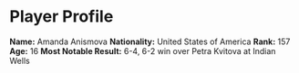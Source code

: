 
# Player Profile
**Name:** Amanda Anismova
**Nationality:** United States of America
**Rank:** 157
**Age:** 16
**Most Notable Result:** 6-4, 6-2 win over Petra Kvitova at Indian Wells
